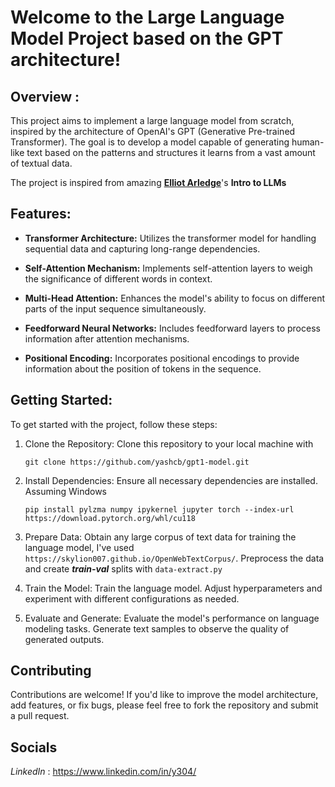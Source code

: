 # Welcome to the Large Language Model Project based on the GPT architecture!

## Overview : 

This project aims to implement a large language model from scratch, inspired by the architecture of OpenAI's GPT (Generative Pre-trained Transformer). The goal is to develop a model capable of generating human-like text based on the patterns and structures it learns from a vast amount of textual data.

The project is inspired from amazing [**Elliot Arledge**](https://github.com/Infatoshi)'s **Intro to LLMs** 

## Features:

- **Transformer Architecture:** Utilizes the transformer model for handling sequential data and capturing long-range dependencies.
  
- **Self-Attention Mechanism:** Implements self-attention layers to weigh the significance of different words in context.
  
- **Multi-Head Attention:** Enhances the model's ability to focus on different parts of the input sequence simultaneously.
  
- **Feedforward Neural Networks:** Includes feedforward layers to process information after attention mechanisms.
  
- **Positional Encoding:** Incorporates positional encodings to provide information about the position of tokens in the sequence.


## Getting Started:

To get started with the project, follow these steps:

1. Clone the Repository: Clone this repository to your local machine with

   `git clone https://github.com/yashcb/gpt1-model.git`

3. Install Dependencies: Ensure all necessary dependencies are installed. Assuming Windows

   `pip install pylzma numpy ipykernel jupyter torch --index-url https://download.pytorch.org/whl/cu118`

5. Prepare Data: Obtain any large corpus of text data for training the language model, I've used `https://skylion007.github.io/OpenWebTextCorpus/`. Preprocess the data and create ***train-val*** splits with `data-extract.py`

6. Train the Model: Train the language model. Adjust hyperparameters and experiment with different configurations as needed.

7. Evaluate and Generate: Evaluate the model's performance on language modeling tasks. Generate text samples to observe the quality of generated outputs.

## Contributing
Contributions are welcome! If you'd like to improve the model architecture, add features, or fix bugs, please feel free to fork the repository and submit a pull request.

## Socials
_LinkedIn_ : https://www.linkedin.com/in/y304/
